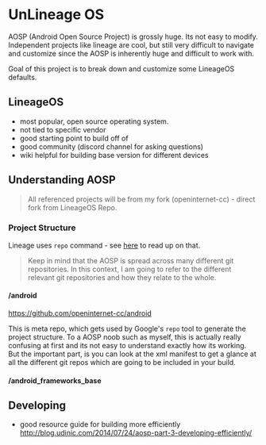 # UnLineage OS

AOSP (Android Open Source Project) is grossly huge. Its not easy to modify. Independent projects like lineage are cool, but still very difficult to navigate and customize since the AOSP is inherently huge and difficult to work with. 

Goal of this project is to break down and customize some LineageOS defaults. 

## LineageOS

- most popular, open source operating system.
- not tied to specific vendor
- good starting point to build off of
- good community (discord channel for asking questions)
- wiki helpful for building base version for different devices

## Understanding AOSP

> All referenced projects will be from my fork (openinternet-cc) - direct fork from LineageOS Repo. 

### Project Structure

Lineage uses `repo` command - see [here](https://source.android.com/setup/develop/repo) to read up on that. 

> Keep in mind that the AOSP is spread across many different git repositories. In this context, I am going to refer to the different relevant git repositories and how they relate to the whole. 

#### /android

https://github.com/openinternet-cc/android

This is meta repo, which gets used by Google's `repo` tool to generate the project structure. To a AOSP noob such as myself, this is actually really confusing at first and its not easy to understand exactly how its working. But the important part, is you can look at the xml manifest to get a glance at all the different git repos which are going to be included in your build. 

#### /android_frameworks_base

#### 






## Developing

- good resource guide for building more efficiently
http://blog.udinic.com/2014/07/24/aosp-part-3-developing-efficiently/ 



